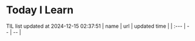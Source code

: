 # Today I Learn 
TIL list updated at 2024-12-15 02:37:51
| name | url | updated time |
| :--- | -- | -- |
